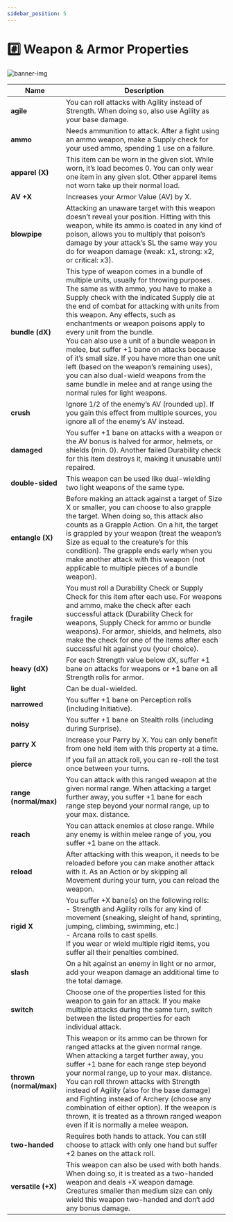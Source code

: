 ```yaml
---
sidebar_position: 5
---
```


# #️⃣ Weapon & Armor Properties

![banner-img](/img/banner/weapon-armor-properties-banner.png)

Name | Description
--- | ---
**agile** | You can roll attacks with Agility instead of Strength. When doing so, also use Agility as your base damage.
**ammo** | Needs ammunition to attack. After a fight using an ammo weapon, make a Supply check for your used ammo, spending 1 use on a failure.
**apparel (X)** | This item can be worn in the given slot. While worn, it’s load becomes 0. You can only wear one item in any given slot. Other apparel items not worn take up their normal load.
**AV +X** | Increases your Armor Value (AV) by X.
**blowpipe** | Attacking an unaware target with this weapon doesn’t reveal your position. Hitting with this weapon, while its ammo is coated in any kind of poison, allows you to multiply that poison’s damage by your attack’s SL the same way you do for weapon damage (weak: x1, strong: x2, or critical: x3).
**bundle (dX)** | This type of weapon comes in a bundle of multiple units, usually for throwing purposes. The same as with ammo, you have to make a Supply check with the indicated Supply die at the end of combat for attacking with units from this weapon. Any effects, such as enchantments or weapon poisons apply to every unit from the bundle.<br/>You can also use a unit of a bundle weapon in melee, but suffer +1 bane on attacks because of it’s small size. If you have more than one unit left (based on the weapon’s remaining uses), you can also dual-wield weapons from the same bundle in melee and at range using the normal rules for light weapons.<br/>
**crush** | Ignore 1/2 of the enemy’s AV (rounded up). If you gain this effect from multiple sources, you ignore all of the enemy’s AV instead.
**damaged** | You suffer +1 bane on attacks with a weapon or the AV bonus is halved for armor, helmets, or shields (min. 0). Another failed Durability check for this item destroys it, making it unusable until repaired.
**double-sided** | This weapon can be used like dual-wielding two light weapons of the same type.
**entangle (X)** | Before making an attack against a target of Size X or smaller, you can choose to also grapple the target. When doing so, this attack also counts as a Grapple Action. On a hit, the target is grappled by your weapon (treat the weapon’s Size as equal to the creature’s for this condition). The grapple ends early when you make another attack with this weapon (not applicable to multiple pieces of a bundle weapon).
**fragile** | You must roll a Durability Check or Supply Check for this item after each use. For weapons and ammo, make the check after each successful attack (Durability Check for weapons, Supply Check for ammo or bundle weapons). For armor, shields, and helmets, also make the check for one of the items after each successful hit against you (your choice).
**heavy (dX)** | For each Strength value below dX, suffer +1 bane on attacks for weapons or +1 bane on all Strength rolls for armor.
**light** | Can be dual-wielded.
**narrowed** | You suffer +1 bane on Perception rolls (including Initiative).
**noisy** | You suffer +1 bane on Stealth rolls (including during Surprise).
**parry X** | Increase your Parry by X. You can only benefit from one held item with this property at a time.
**pierce** | If you fail an attack roll, you can re-roll the test once between your turns.
**range (normal/max)** | You can attack with this ranged weapon at the given normal range. When attacking a target further away, you suffer +1 bane for each range step beyond your normal range, up to your max. distance.
**reach** | You can attack enemies at close range. While any enemy is within melee range of you, you suffer +1 bane on the attack.
**reload** | After attacking with this weapon, it needs to be reloaded before you can make another attack with it. As an Action or by skipping all Movement during your turn, you can reload the weapon.
**rigid X** | You suffer +X bane(s) on the following rolls:<br/>- Strength and Agility rolls for any kind of movement (sneaking, sleight of hand, sprinting, jumping, climbing, swimming, etc.)<br/>- Arcana rolls to cast spells. <br/>If you wear or wield multiple rigid items, you suffer all their penalties combined.<br/>
**slash** | On a hit against an enemy in light or no armor, add your weapon damage an additional time to the total damage.
**switch** | Choose one of the properties listed for this weapon to gain for an attack. If you make multiple attacks during the same turn, switch between the listed properties for each individual attack.
**thrown (normal/max)** | This weapon or its ammo can be thrown for ranged attacks at the given normal range. When attacking a target further away, you suffer +1 bane for each range step beyond your normal range, up to your max. distance.<br/>You can roll thrown attacks with Strength instead of Agility (also for the base damage) and Fighting instead of Archery (choose any combination of either option). If the weapon is thrown, it is treated as a thrown ranged weapon even if it is normally a melee weapon.<br/>
**two-handed** | Requires both hands to attack. You can still choose to attack with only one hand but suffer +2 banes on the attack roll.
**versatile (+X)** | This weapon can also be used with both hands. When doing so, it is treated as a two-handed weapon and deals +X weapon damage. Creatures smaller than medium size can only wield this weapon two-handed and don‘t add any bonus damage.
